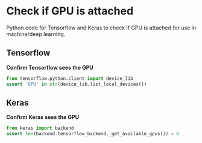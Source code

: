 # Check if GPU is attached
Python code for Tensorflow and Keras to check if GPU is attached for use in machine/deep learning.

## Tensorflow
**Confirm Tensorflow sees the GPU**

```python
from tensorflow.python.client import device_lib
assert 'GPU' in str(device_lib.list_local_devices())
```

## Keras
**Confirm Keras sees the GPU**

```python
from keras import backend
assert len(backend.tensorflow_backend._get_available_gpus()) > 0
```
